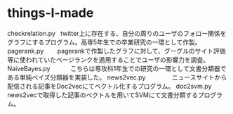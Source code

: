 # things-I-made
checkrelation.py    twitter上に存在する、自分の周りのユーザのフォロー関係をグラフにするプログラム。高専5年生での卒業研究の一環として作製。
pagerank.py         pagerankで作製したグラフに対して、グーグルのサイト評価等に使われていたページランクを適用することでユーザの影響力を調査。
NaiveBayes.py　　　 こちらは専攻科1年生での研究の一環として文書分類器である単純ベイズ分類器を実装した。
news2vec.py　　　　 ニュースサイトから配信される記事をDoc2vecにてベクトル化するプログラム。
doc2svm.py　　　　　news2vecで取得した記事のベクトルを用いてSVMにて文書分類するプログラム。
